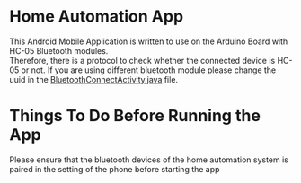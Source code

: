 # Home Automation App

This Android Mobile Application is written to use on the Arduino Board with HC-05 Bluetooth modules.<br />
Therefore, there is a protocol to check whether the connected device is HC-05 or not.
If you are using different bluetooth module please change the uuid in the [BluetoothConnectActivity.java](https://github.com/FanHwa/Home_Automation_App/blob/master/app/src/main/java/com/example/home_automation_app/BluetoothConnectActivity.java) file.

# Things To Do Before Running the App
Please ensure that the bluetooth devices of the home automation system is paired in the setting of the phone before starting the app 
